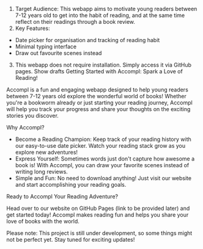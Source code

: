 1. Target Audience: This webapp aims to motivate young readers between 7-12 years old to get into the habit of reading, and at the same time reflect on their readings through a book review.
2. Key Features:
- Date picker for organisation and tracking of reading habit
- Minimal typing interface
- Draw out favourite scenes instead
3. This webapp does not require installation. Simply access it via GitHub pages.
Show drafts
Getting Started with Accompl: Spark a Love of Reading!

Accompl is a fun and engaging webapp designed to help young readers between 7-12 years old explore the wonderful world of books! Whether you're a bookworm already or just starting your reading journey, Accompl will help you track your progress and share your thoughts on the exciting stories you discover.

Why Accompl?

- Become a Reading Champion: Keep track of your reading history with our easy-to-use date picker. Watch your reading stack grow as you explore new adventures!
- Express Yourself: Sometimes words just don't capture how awesome a book is! With Accompl, you can draw your favorite scenes instead of writing long reviews.
- Simple and Fun: No need to download anything! Just visit our website and start accomplishing your reading goals.

Ready to Accompl Your Reading Adventure?

Head over to our website on GitHub Pages (link to be provided later) and get started today! Accompl makes reading fun and helps you share your love of books with the world.

Please note: This project is still under development, so some things might not be perfect yet. Stay tuned for exciting updates!
